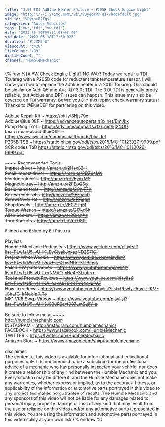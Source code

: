 ```yaml
---
title: "3.0t TDI AdBlue Heater Failure ~ P205B Check Engine Light"
image: "https:\/\/i.ytimg.com\/vi\/VDygorRJTqs\/hqdefault.jpg"
vid_id: "VDygorRJTqs"
categories: "Autos-Vehicles"
tags: ["vw","tdi","vw tdi"]
date: "2022-05-19T00:51:08+03:00"
vid_date: "2022-05-18T17:30:02Z"
duration: "PT23M24S"
viewcount: "5428"
likeCount: "499"
dislikeCount: ""
channel: "HumbleMechanic"
---
```

{% raw %}A VW Check Engine Light? NO WAY! Today we repair a TDI Touareg with a P205B code for reductant tank temperature sensor. I will show you how to replace the Adblue heater in a 2015 Touareg. This should be similar on Audi Q5 and Audi Q7 3.0t TDI. The 3.0t TDI is generally pretty reliable, but Adblue and DPF issues can happen. This issue may also be covered on TDI warranty. Before you DIY this repair, check warranty status! Thanks to @BlueDEF for partnering on this video.<br /><br />Adblue Repair Kit ~ <a rel="nofollow" target="blank" href="https://bit.ly/3Njs79x">https://bit.ly/3Njs79x</a><br />Adblue/Blue DEF ~ <a rel="nofollow" target="blank" href="https://advanceautoparts.rt8x.net/BmJkx">https://advanceautoparts.rt8x.net/BmJkx</a><br />Pump Ring Tool ~ <a rel="nofollow" target="blank" href="https://advanceautoparts.rt8x.net/kj2NO0">https://advanceautoparts.rt8x.net/kj2NO0</a><br />Learn more about BlueDEF ~ <a rel="nofollow" target="blank" href="https://www.owi.com/commercial/brands/bluedef">https://www.owi.com/commercial/brands/bluedef</a><br />P205B TSB ~ <a rel="nofollow" target="blank" href="https://static.nhtsa.gov/odi/tsbs/2015/MC-10123027-9999.pdf">https://static.nhtsa.gov/odi/tsbs/2015/MC-10123027-9999.pdf</a><br />SCR codes TSB <a rel="nofollow" target="blank" href="https://static.nhtsa.gov/odi/tsbs/2016/MC-10130026-9999.pdf">https://static.nhtsa.gov/odi/tsbs/2016/MC-10130026-9999.pdf</a><br /><br />~~~~ Recommended Tools ~~~~<br />Impact driver ~ <a rel="nofollow" target="blank" href="http://amzn.to/2HsxS2H">http://amzn.to/2HsxS2H</a><br />Small Impact driver ~ <a rel="nofollow" target="blank" href="https://amzn.to/2DZdsMN">https://amzn.to/2DZdsMN</a><br />Electric ratchet ~ <a rel="nofollow" target="blank" href="http://amzn.to/2FydxMS">http://amzn.to/2FydxMS</a><br />Magnetic tray ~ <a rel="nofollow" target="blank" href="http://amzn.to/2FEpQ6g">http://amzn.to/2FEpQ6g</a><br />Basic hand tools ~ <a rel="nofollow" target="blank" href="http://amzn.to/2GnjF7K">http://amzn.to/2GnjF7K</a><br />Box wrench set ~ <a rel="nofollow" target="blank" href="http://amzn.to/2FzoJch">http://amzn.to/2FzoJch</a><br />ScrewDriver set ~ <a rel="nofollow" target="blank" href="http://amzn.to/2FEjcgd">http://amzn.to/2FEjcgd</a><br />Shop towels ~ <a rel="nofollow" target="blank" href="http://amzn.to/2FC7UgM">http://amzn.to/2FC7UgM</a><br />Torque Wrench ~ <a rel="nofollow" target="blank" href="https://amzn.to/2I7ke5h">https://amzn.to/2I7ke5h</a><br />Allen Sockets ~ <a rel="nofollow" target="blank" href="https://amzn.to/2GlcnAz">https://amzn.to/2GlcnAz</a> <br />Torx Sockets ~ <a rel="nofollow" target="blank" href="https://amzn.to/2pL0SfL">https://amzn.to/2pL0SfL</a><br /><br />Filmed and Edited by Eli Pastura <br /><br />~~~~ Playlists ~~~~<br />Humble Mechanic Podcasts ~ <a rel="nofollow" target="blank" href="https://www.youtube.com/playlist?list=PLwfzU5uvU-lKLEvGiyabJxxazND2S7lC-">https://www.youtube.com/playlist?list=PLwfzU5uvU-lKLEvGiyabJxxazND2S7lC-</a><br />Project White Wookie ~ <a rel="nofollow" target="blank" href="https://www.youtube.com/playlist?list=PLwfzU5uvU-lJpDFuyOTudNRrlTdTRihqk">https://www.youtube.com/playlist?list=PLwfzU5uvU-lJpDFuyOTudNRrlTdTRihqk</a><br />Failed VW parts videos ~ <a rel="nofollow" target="blank" href="https://www.youtube.com/playlist?list=PLwfzU5uvU-lIxxNMAO-nNe4c3Liohrrr-">https://www.youtube.com/playlist?list=PLwfzU5uvU-lIxxNMAO-nNe4c3Liohrrr-</a><br />Tool and Product Reviews ~ <a rel="nofollow" target="blank" href="https://www.youtube.com/playlist?list=PLwfzU5uvU-lKA_oaxAkY0KKTvS4cxuPA7">https://www.youtube.com/playlist?list=PLwfzU5uvU-lKA_oaxAkY0KKTvS4cxuPA7</a><br />How To videos ~ <a rel="nofollow" target="blank" href="https://www.youtube.com/playlist?list=PLwfzU5uvU-lKM-_ShLfG-IrNqklIp0_To">https://www.youtube.com/playlist?list=PLwfzU5uvU-lKM-_ShLfG-IrNqklIp0_To</a><br />MK1 VR6 Swap Videos ~ <a rel="nofollow" target="blank" href="https://www.youtube.com/playlist?list=PLwfzU5uvU-lKJ09uR9evf987LmSuijY-p">https://www.youtube.com/playlist?list=PLwfzU5uvU-lKJ09uR9evf987LmSuijY-p</a><br /><br />~~~~ Be sure to follow me at ~~~~<br /><a rel="nofollow" target="blank" href="http://humblemechanic.com">http://humblemechanic.com</a><br />INSTAGRAM ~ <a rel="nofollow" target="blank" href="http://instagram.com/humblemechanic/">http://instagram.com/humblemechanic/</a><br />FACEBOOK ~ <a rel="nofollow" target="blank" href="https://www.facebook.com/HumbleMechanic">https://www.facebook.com/HumbleMechanic</a><br />TWITTER ~ <a rel="nofollow" target="blank" href="https://twitter.com/HumbleMechanic">https://twitter.com/HumbleMechanic</a><br />Amazon Store  ~ <a rel="nofollow" target="blank" href="https://www.amazon.com/shop/humblemechanic">https://www.amazon.com/shop/humblemechanic</a><br /><br />disclaimer:<br />The content of this video is available for informational and educational purposes only. It is not intended to be a substitute for the professional advice of a mechanic who has personally inspected your vehicle, nor does it create a relationship of any kind between the Humble Mechanic and you. Every situation may be different, and the Humble Mechanic does not make any warranties, whether express or implied, as to the accuracy, fitness, or applicability of the information or automotive parts portrayed in this video to any project and makes no guarantee of results. The Humble Mechanic and any sponsors of this video will not be liable for any damages related to personal injury, property damage or loss of any kind that may result from the use or reliance on this video and/or any automotive parts represented in this video. You are using the information and automotive parts portrayed in this video solely at your own risk.{% endraw %}
